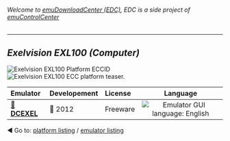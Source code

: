 ###### Welcome to [emuDownloadCenter (EDC)](https://github.com/PhoenixInteractiveNL/emuDownloadCenter/wiki/), EDC is a side project of [emuControlCenter](https://github.com/PhoenixInteractiveNL/emuControlCenter/wiki/)
***
## _Exelvision EXL100 (Computer)_
![](https://raw.githubusercontent.com/wiki/PhoenixInteractiveNL/emuDownloadCenter/images_platform/ecc_exl100_cell.png "Exelvision EXL100 Platform ECCID")
![](https://raw.githubusercontent.com/wiki/PhoenixInteractiveNL/emuDownloadCenter/images_platform/ecc_exl100_teaser.png "Exelvision EXL100 ECC platform teaser.")

| Emulator | Developement | License | Language |
|:---------|:-------------|:--------|:--------:|
| [:file_folder: **DCEXEL**](https://github.com/PhoenixInteractiveNL/emuDownloadCenter/wiki/Emulator-dcexel#menu) | :red_circle: 2012 | Freeware | ![](https://raw.githubusercontent.com/wiki/PhoenixInteractiveNL/emuDownloadCenter/images_flags/icon_flag_EN_24.png "Emulator GUI language: English") |

:arrow_backward: Go to: [platform listing](https://github.com/PhoenixInteractiveNL/emuDownloadCenter/wiki/EDC-Platform-List) / [emulator listing](https://github.com/PhoenixInteractiveNL/emuDownloadCenter/wiki/EDC-Emulator-List)
